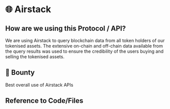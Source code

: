 # :globe_with_meridians: Airstack

## How are we using this Protocol / API?
We are using Airstack to query blockchain data from all token holders of our tokenised assets. The extensive on-chain and off-chain data available from the query results was used to ensure the credibility of the users buying and selling the tokenised assets. 

## :money_with_wings: Bounty 
Best overall use of Airstack APIs 

## Reference to Code/Files
